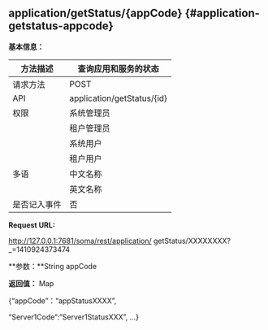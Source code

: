 ## application/getStatus/{appCode} {#application-getstatus-appcode}

**基本信息：**

| 方法描述 | 查询应用和服务的状态 |
| --- | --- |
| 请求方法 | POST |
| API | application/getStatus/{id} |
| 权限 | 系统管理员 | 是 |
|  | 租户管理员 | 是 |
|  | 系统用户 | 是 |
|  | 租户用户 | 是 |
| 多语 | 中文名称 | 查询应用和服务的状态 |
|  | 英文名称 | **query the status of application and servers** |
| 是否记入事件 | 否 |

**Request URL:**

http://127.0.0.1:7681/soma/rest/application/ getStatus/XXXXXXXX?_=1410924373474

**参数：**String appCode

**返回值：** Map

{“appCode”：“appStatusXXXX”,

“Server1Code”:”Server1StatusXXX”, …}